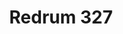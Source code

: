 --- 
title: "Redrum 327"
publishdate: "2019-4-9T16:48:46+02:00"
src: "https://365manga.net/manga/redrum-327"
image: "https://data.365manga.net/images/thumbnails/24198-redrum-327.jpg"
description: "From MangaCity: Redrum 327, a manhwa by Ko Ya Sung, plunges readers into a world that's a cross between the 'Scream' franchise and Stephen King's 'The Shining.' It tells the tale of a group of friends who plan an impromptu visit to an isolated chalet in the mountains. Their weekend getaway starts out as a pleasant idyll, but as the evening progresses, tensions rise, rifts form and conflicts occur. Soon…"
---